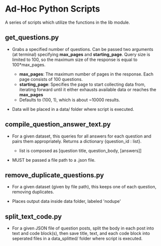 # Ad-Hoc Python Scripts
A series of scripts which utilize the functions in the lib module.

## get_questions.py
* Grabs a specified number of questions. Can be passed two arguments (at terminal)
specifying **max_pages** and **starting_page**. Query size is limited to 100, 
so the maximum size of the response is equal to 100*max_pages.

    * **max_pages**: The maximum number of pages in the response. Each page consists of 100 questions.
    * **starting_page**: Specifies the page to start collecting data from, iterating forward until it either exhausts
    available data or reaches the **max_pages**
    * Defaults to (100, 1), which is about ~10000 results. 

* Data will be placed in a data/ folder where script
is executed.

## compile_question_answer_text.py
* For a given dataset, this queries for all answers for each question and pairs them
appropriately. Returns a dictionary {question_id : list}.
    * list is composed as [question title, question_body, [answers]]

* MUST be passed a file path to a .json file.

## remove_duplicate_questions.py
* For a given dataset (given by file path), this keeps one of each question, removing duplicates.

* Places output data inside data folder, labeled 'nodupe'

## split_text_code.py
* For a given JSON file of question posts, split the body in each post into text and code block(s), then save title, text, and each code
block into seperated files in a data_splitted/ folder where script is executed.
